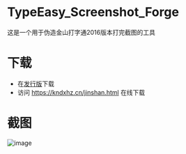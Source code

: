 # TypeEasy_Screenshot_Forge
这是一个用于伪造金山打字通2016版本打完截图的工具
# 下载
- 在[发行版](https://github.com/kndxhz/TypeEasy_Screenshot_Forge/releases/)下载
- 访问 https://kndxhz.cn/jinshan.html 在线下载
# 截图
![image](https://github.com/user-attachments/assets/ef56ec34-ba84-4c56-b58f-fdae47b5f716)